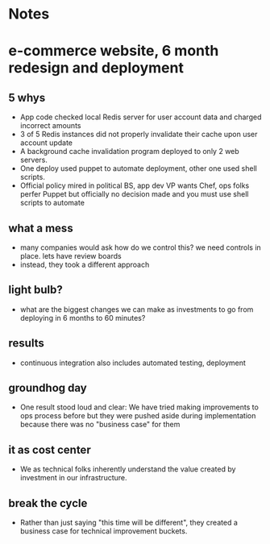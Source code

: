 # Notes

# e-commerce website, 6 month redesign and deployment

## 5 whys
* App code checked local Redis server for
  user account data and charged incorrect amounts
* 3 of 5 Redis instances did not properly invalidate
  their cache upon user account update
* A background cache invalidation program deployed
  to only 2 web servers.
* One deploy used puppet to automate deployment,
  other one used shell scripts.
* Official policy mired in political BS, app dev
  VP wants Chef, ops folks perfer Puppet but officially
  no decision made and you must use shell scripts to
  automate

## what a mess
* many companies would ask how do we control this?
  we need controls in place. lets have review boards
* instead, they took a different approach

## light bulb?
* what are the biggest changes we can make as investments to
  go from deploying in 6 months to 60 minutes? 


## results
* continuous integration also includes automated testing, deployment

## groundhog day
* One result stood loud and clear: We have tried 
  making improvements to ops process before but 
  they were pushed aside during implementation because
  there was no "business case" for them

## it as cost center 
* We as technical folks inherently understand the
  value created by investment in our infrastructure.

## break the cycle
* Rather than just saying "this time will be different",
  they created a business case for technical
  improvement buckets.

